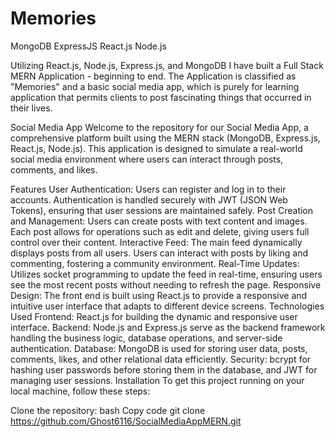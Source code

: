 # Memories

MongoDB
ExpressJS
React.js
Node.js

Utilizing React.js, Node.js, Express.js, and MongoDB I have built a Full Stack MERN Application - beginning to end. The Application is classified as "Memories" and a basic social media app, which is purely for learning application that permits clients to post fascinating things that occurred in their lives.

Social Media App
Welcome to the repository for our Social Media App, a comprehensive platform built using the MERN stack (MongoDB, Express.js, React.js, Node.js). This application is designed to simulate a real-world social media environment where users can interact through posts, comments, and likes.

Features
User Authentication: Users can register and log in to their accounts. Authentication is handled securely with JWT (JSON Web Tokens), ensuring that user sessions are maintained safely.
Post Creation and Management: Users can create posts with text content and images. Each post allows for operations such as edit and delete, giving users full control over their content.
Interactive Feed: The main feed dynamically displays posts from all users. Users can interact with posts by liking and commenting, fostering a community environment.
Real-Time Updates: Utilizes socket programming to update the feed in real-time, ensuring users see the most recent posts without needing to refresh the page.
Responsive Design: The front end is built using React.js to provide a responsive and intuitive user interface that adapts to different device screens.
Technologies Used
Frontend: React.js for building the dynamic and responsive user interface.
Backend: Node.js and Express.js serve as the backend framework handling the business logic, database operations, and server-side authentication.
Database: MongoDB is used for storing user data, posts, comments, likes, and other relational data efficiently.
Security: bcrypt for hashing user passwords before storing them in the database, and JWT for managing user sessions.
Installation
To get this project running on your local machine, follow these steps:

Clone the repository:
bash
Copy code
git clone https://github.com/Ghost6116/SocialMediaAppMERN.git
